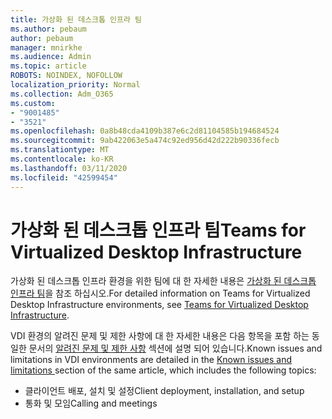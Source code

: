 ```yaml
---
title: 가상화 된 데스크톱 인프라 팀
ms.author: pebaum
author: pebaum
manager: mnirkhe
ms.audience: Admin
ms.topic: article
ROBOTS: NOINDEX, NOFOLLOW
localization_priority: Normal
ms.collection: Adm_O365
ms.custom:
- "9001485"
- "3521"
ms.openlocfilehash: 0a8b48cda4109b387e6c2d81104585b194684524
ms.sourcegitcommit: 9ab422063e5a474c92ed956d42d222b90336fecb
ms.translationtype: MT
ms.contentlocale: ko-KR
ms.lasthandoff: 03/11/2020
ms.locfileid: "42599454"
---
```

# <a name="teams-for-virtualized-desktop-infrastructure"></a><span data-ttu-id="443bc-102">가상화 된 데스크톱 인프라 팀</span><span class="sxs-lookup"><span data-stu-id="443bc-102">Teams for Virtualized Desktop Infrastructure</span></span>

<span data-ttu-id="443bc-103">가상화 된 데스크톱 인프라 환경을 위한 팀에 대 한 자세한 내용은 [가상화 된 데스크톱 인프라 팀](https://docs.microsoft.com/microsoftteams/teams-for-vdi)을 참조 하십시오.</span><span class="sxs-lookup"><span data-stu-id="443bc-103">For detailed information on Teams for Virtualized Desktop Infrastructure environments, see [Teams for Virtualized Desktop Infrastructure](https://docs.microsoft.com/microsoftteams/teams-for-vdi).</span></span>

<span data-ttu-id="443bc-104">VDI 환경의 알려진 문제 및 제한 사항에 대 한 자세한 내용은 다음 항목을 포함 하는 동일한 문서의 [알려진 문제 및 제한 사항](https://docs.microsoft.com/microsoftteams/teams-for-vdi#known-issues-and-limitations) 섹션에 설명 되어 있습니다.</span><span class="sxs-lookup"><span data-stu-id="443bc-104">Known issues and limitations in VDI environments are detailed in the [Known issues and limitations ](https://docs.microsoft.com/microsoftteams/teams-for-vdi#known-issues-and-limitations) section of the same article, which includes the following topics:</span></span>
 - <span data-ttu-id="443bc-105">클라이언트 배포, 설치 및 설정</span><span class="sxs-lookup"><span data-stu-id="443bc-105">Client deployment, installation, and setup</span></span>
 - <span data-ttu-id="443bc-106">통화 및 모임</span><span class="sxs-lookup"><span data-stu-id="443bc-106">Calling and meetings</span></span>